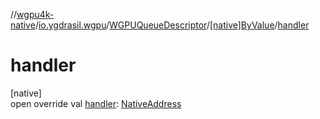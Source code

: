 //[wgpu4k-native](../../../../index.md)/[io.ygdrasil.wgpu](../../index.md)/[WGPUQueueDescriptor](../index.md)/[[native]ByValue](index.md)/[handler](handler.md)

# handler

[native]\
open override val [handler](handler.md): [NativeAddress](../../../ffi/-native-address/index.md)
